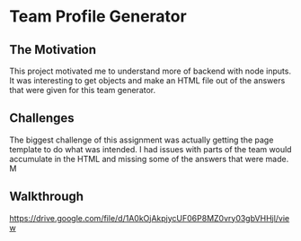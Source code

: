 # Team Profile Generator

## The Motivation

This project motivated me to understand more of backend with node inputs. It was interesting to get objects and make an HTML file out of the answers that were given for this team generator. 

## Challenges

The biggest challenge of this assignment was actually getting the page template to do what was intended. I had issues with parts of the team would accumulate in the HTML and missing some of the answers that were made. M


## Walkthrough
https://drive.google.com/file/d/1A0kOjAkpjycUF06P8MZ0vry03gbVHHjl/view
